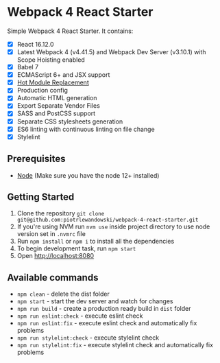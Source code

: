 # Webpack 4 React Starter

Simple Webpack 4 React Starter. It contains:
- [x] React 16.12.0
- [x] Latest Webpack 4 (v4.41.5) and Webpack Dev Server (v3.10.1) with Scope Hoisting enabled
- [x] Babel 7
- [x] ECMAScript 6+ and JSX support 
- [x] [Hot Module Replacement](https://webpack.js.org/concepts/hot-module-replacement)
- [x] Production config
- [x] Automatic HTML generation
- [x] Export Separate Vendor Files
- [x] SASS and PostCSS support
- [x] Separate CSS stylesheets generation
- [x] ES6 linting with continuous linting on file change
- [x] Stylelint

## Prerequisites

* [Node](https://nodejs.org/) (Make sure you have the node 12+ installed)

## Getting Started

1. Clone the repository `git clone git@github.com:piotrlewandowski/webpack-4-react-starter.git`
2. If you're using NVM run `nvm use` inside project directory to use node version set in `.nvmrc` file
3. Run `npm install` or `npm i` to install all the dependencies
4. To begin development task, run `npm start`
5. Open [http://localhost:8080](http://localhost:8080)

## Available commands

- `npm clean` - delete the dist folder
- `npm start` - start the dev server and watch for changes
- `npm run build` - create a production ready build in `dist` folder
- `npm run eslint:check` - execute eslint check
- `npm run eslint:fix` - execute eslint check and automatically fix problems
- `npm run stylelint:check` - execute stylelint check
- `npm run stylelint:fix` - execute stylelint check and automatically fix problems
